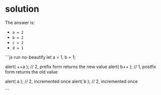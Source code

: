 # solution

The answer is:

* `a = 2`
* `b = 2`
* `c = 2`
* `d = 1`

\`\`\`js run no-beautify let a = 1, b = 1;

alert\( ++a \); // 2, prefix form returns the new value alert\( b++ \); // 1, postfix form returns the old value

alert\( a \); // 2, incremented once alert\( b \); // 2, incremented once

\`\`\`

